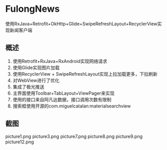 # FulongNews
使用RxJava+Retrofit+OkHttp+Glide+SwipeRefreshLayout+RecyclerView实现新闻客户端
## 概述
1. 使用Retrofit+RxJava+RxAndroid实现网络请求
2. 使用Glide实现图片加载
3. 使用RecyclerView + SwipeRefreshLayout实现上拉加载更多，下拉刷新
4. 对WebView进行了优化
5. 集成了极光推送
6. 主界面使用Toolbar+TabLayout+ViewPager来实现
7. 使用的接口来自阿凡达数据，接口调用次数有限制
8. 搜索框使用开源的com.miguelcatalan:materialsearchview
## 截图
picture1.png
picture3.png
picture7.png
picture8.png
picture9.png
picture12.png
